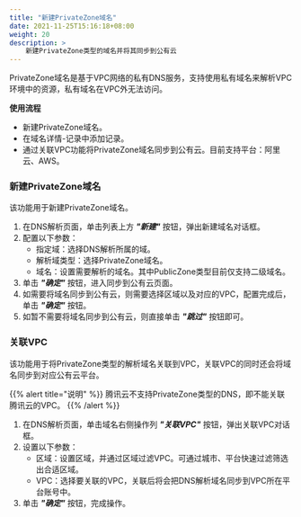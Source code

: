 ```yaml
---
title: "新建PrivateZone域名"
date: 2021-11-25T15:16:18+08:00
weight: 20
description: >
    新建PrivateZone类型的域名并将其同步到公有云
---
```


PrivateZone域名是基于VPC网络的私有DNS服务，支持使用私有域名来解析VPC环境中的资源，私有域名在VPC外无法访问。

**使用流程**

- 新建PrivateZone域名。
- 在域名详情-记录中添加记录。
- 通过关联VPC功能将PrivateZone域名同步到公有云。目前支持平台：阿里云、AWS。

### 新建PrivateZone域名

该功能用于新建PrivateZone域名。

1. 在DNS解析页面，单击列表上方 **_"新建"_** 按钮，弹出新建域名对话框。
2. 配置以下参数：
   - 指定域：选择DNS解析所属的域。
   - 解析域类型：选择PrivateZone域名。
   - 域名：设置需要解析的域名。其中PublicZone类型目前仅支持二级域名。
3. 单击 **_"确定"_** 按钮，进入同步到公有云页面。
4. 如需要将域名同步到公有云，则需要选择区域以及对应的VPC，配置完成后，单击 **_"确定"_** 按钮。
5. 如暂不需要将域名同步到公有云，则直接单击 **_"跳过"_** 按钮即可。


### 关联VPC

该功能用于将PrivateZone类型的解析域名关联到VPC，关联VPC的同时还会将域名同步到对应公有云平台。

{{% alert title="说明" %}}
腾讯云不支持PrivateZone类型的DNS，即不能关联腾讯云的VPC。
{{% /alert %}}

1. 在DNS解析页面，单击域名右侧操作列 **_"关联VPC"_** 按钮，弹出关联VPC对话框。
2. 设置以下参数：
   - 区域：设置区域，并通过区域过滤VPC。可通过城市、平台快速过滤筛选出合适区域。
   - VPC：选择要关联的VPC，关联后将会把DNS解析域名同步到VPC所在平台账号中。
3. 单击 **_"确定"_** 按钮，完成操作。 